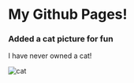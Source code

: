 # My Github Pages!

### Added a cat picture for fun
I have never owned a cat!

![cat](https://user-images.githubusercontent.com/122233079/215626927-a857f9a0-64cb-48d0-91bd-46868d601dc6.png)

